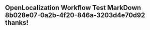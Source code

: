 <properties
ms.topic="hero-topic"
ms.test1="hero-topic"
ms.test2="test"/>

## OpenLocalization Workflow Test MarkDown 8b028e07-0a2b-4f20-846a-3203d4e70d92 thanks!
